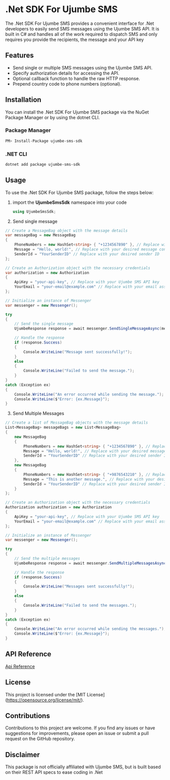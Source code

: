 # .Net SDK For Ujumbe SMS

The .Net SDK For Ujumbe SMS provides a convenient interface for .Net developers to easily send SMS messages using the Ujumbe SMS API. It is built in C# and handles all of the work required to dispatch SMS and only requires you provide the recipients, the message and your API key

## Features

- Send single or multiple SMS messages using the Ujumbe SMS API.
- Specify authorization details for accessing the API.
- Optional callback function to handle the raw HTTP response.
- Prepend country code to phone numbers (optional).

## Installation

You can install the .Net SDK For Ujumbe SMS package via the NuGet Package Manager or by using the dotnet CLI.

### Package Manager

```bash
PM> Install-Package ujumbe-sms-sdk
```

### .NET CLI

```bash
dotnet add package ujumbe-sms-sdk
```

## Usage

To use the .Net SDK For Ujumbe SMS package, follow the steps below:

1. import the **UjumbeSmsSdk** namespace into your code

   ```csharp
   using UjumbeSmsSdk;
   ```

2. Send single message

```csharp
// Create a MessageBag object with the message details
var messageBag = new MessageBag
{
    PhoneNumbers = new HashSet<string> { "+1234567890" }, // Replace with the recipient's phone number(s)
    Message = "Hello, world!", // Replace with your desired message content
    SenderId = "YourSenderID" // Replace with your desired sender ID
};

// Create an Authorization object with the necessary credentials
var authorization = new Authorization
{
    ApiKey = "your-api-key", // Replace with your Ujumbe SMS API key
    YourEmail = "your-email@example.com" // Replace with your email associated with the API key
};

// Initialize an instance of Messenger
var messenger = new Messenger();

try
{
    // Send the single message
    UjumbeResponse response = await messenger.SendSingleMessageAsync(messageBag, authorization);

    // Handle the response
    if (response.Success)
    {
        Console.WriteLine("Message sent successfully!");
    }
    else
    {
        Console.WriteLine("Failed to send the message.");
    }
}
catch (Exception ex)
{
    Console.WriteLine("An error occurred while sending the message.");
    Console.WriteLine($"Error: {ex.Message}");
}

```

3. Send Multiple Messages

```csharp
// Create a list of MessageBag objects with the message details
List<MessageBag> messageBags = new List<MessageBag>
{
    new MessageBag
    {
        PhoneNumbers = new HashSet<string> { "+1234567890" }, // Replace with the recipient's phone number(s)
        Message = "Hello, world!", // Replace with your desired message content
        SenderId = "YourSenderID" // Replace with your desired sender ID
    },
    new MessageBag
    {
        PhoneNumbers = new HashSet<string> { "+9876543210" }, // Replace with the recipient's phone number(s)
        Message = "This is another message.", // Replace with your desired message content
        SenderId = "YourSenderID" // Replace with your desired sender ID
    }
};

// Create an Authorization object with the necessary credentials
Authorization authorization = new Authorization
{
    ApiKey = "your-api-key", // Replace with your Ujumbe SMS API key
    YourEmail = "your-email@example.com" // Replace with your email associated with the API key
};

// Initialize an instance of Messenger
var messenger = new Messenger();

try
{
    // Send the multiple messages
    UjumbeResponse response = await messenger.SendMultipleMessagesAsync(messageBags, authorization);

    // Handle the response
    if (response.Success)
    {
        Console.WriteLine("Messages sent successfully!");
    }
    else
    {
        Console.WriteLine("Failed to send the messages.");
    }
}
catch (Exception ex)
{
    Console.WriteLine("An error occurred while sending the messages.");
    Console.WriteLine($"Error: {ex.Message}");
}
```

## API Reference

[Api Reference](https://github.com/nyingimaina/ujumbe-sms-sdk/blob/master/docs/index.md)

## License

This project is licensed under the [MIT License] (https://opensource.org/license/mit/).

## Contributions

Contributions to this project are welcome. If you find any issues or have suggestions for improvements, please open an issue or submit a pull request on the GitHub repository.

## Disclaimer

This package is not officially affiliated with Ujumbe SMS, but is built based on their REST API specs to ease coding in .Net
